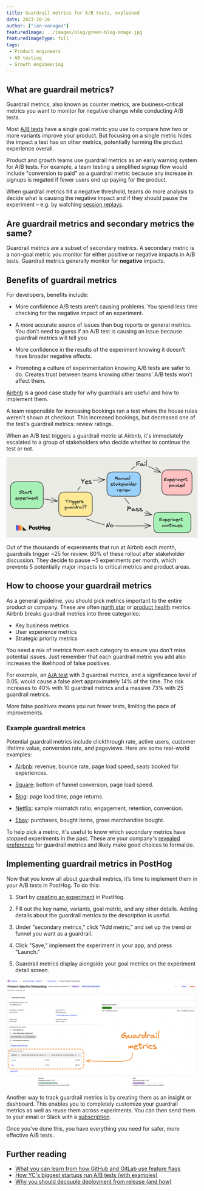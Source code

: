 ```yaml
---
title: Guardrail metrics for A/B tests, explained
date: 2023-10-16
author: ["ian-vanagas"]
featuredImage: ../images/blog/green-blog-image.jpg
featuredImageType: full
tags:
 - Product engineers
 - AB testing
 - Growth engineering
---
```


## What are guardrail metrics?

Guardrail metrics, also known as counter metrics, are business-critical metrics you want to monitor for negative change while conducting A/B tests.

Most [A/B tests](/blog/ab-testing-guide-for-engineers) have a single goal metric you use to compare how two or more variants improve your product. But focusing on a single metric hides the impact a test has on other metrics, potentially harming the product experience overall.

Product and growth teams use guardrail metrics as an early warning system for A/B tests. For example, a team testing a simplified signup flow would include "conversion to paid" as a guardrail metric because any increase in signups is negated if fewer users end up paying for the product.

When guardrail metrics hit a negative threshold, teams do more analysis to decide what is causing the negative impact and if they should pause the experiment – e.g. by watching [session replays](/tutorials/explore-insights-session-recordings).

## Are guardrail metrics and secondary metrics the same?

Guardrail metrics are a subset of secondary metrics. A secondary metric is a non-goal metric you monitor for either positive or negative impacts in A/B tests. Guardrail metrics generally monitor for **negative** impacts.

## Benefits of guardrail metrics

For developers, benefits include:

- More confidence A/B tests aren’t causing problems. You spend less time checking for the negative impact of an experiment.

- A more accurate source of issues than bug reports or general metrics. You don’t need to guess if an A/B test is causing an issue because guardrail metrics will tell you

- More confidence in the results of the experiment knowing it doesn’t have broader negative effects.

- Promoting a culture of experimentation knowing A/B tests are safer to do. Creates trust between teams knowing other teams’ A/B tests won’t affect them.

[Airbnb](https://medium.com/airbnb-engineering/designing-experimentation-guardrails-ed6a976ec669) is a good case study for why guardrails are useful and how to implement them.

A team responsible for increasing bookings ran a test where the house rules weren't shown at checkout. This increased bookings, but decreased one of the test's guardrail metrics: review ratings.

When an A/B test triggers a guardrail metric at Airbnb, it's immediately escalated to a group of stakeholders who decide whether to continue the test or not.

![Airbnb guardrail process](../images/blog/guardrail-metrics/trigger.png)

Out of the thousands of experiments that run at Airbnb each month, guardrails trigger ~25 for review. 80% of these rollout after stakeholder discussion. They decide to pause ~5 experiments per month, which prevents 5 potentially major impacts to critical metrics and product areas.

## How to choose your guardrail metrics

As a general guideline, you should pick metrics important to the entire product or company. These are often [north star](/blog/north-star-metrics) or [product health](/blog/product-health-metrics) metrics. Airbnb breaks guardrail metrics into three categories:

- Key business metrics
- User experience metrics
- Strategic priority metrics

You need a mix of metrics from each category to ensure you don't miss potential issues. Just remember that each guardrail metric you add also increases the likelihood of false positives. 

For example, an [A/A test](/tutorials/aa-testing) with 3 guardrail metrics, and a significance level of 0.05, would cause a false alert approximately 14% of the time. The risk increases to 40% with 10 guardrail metrics and a massive 73% with 25 guardrail metrics.

More false positives means you run fewer tests, limiting the pace of improvements. 

### Example guardrail metrics

Potential guardrail metrics include clickthrough rate, active users, customer lifetime value, conversion rate, and pageviews. Here are some real-world examples:

- [Airbnb](https://medium.com/airbnb-engineering/designing-experimentation-guardrails-ed6a976ec669): revenue, bounce rate, page load speed, seats booked for experiences.

- [Square](https://developer.squareup.com/blog/lessons-learned-from-running-web-experiments/): bottom of funnel conversion, page load speed.

- [Bing](https://exp-platform.com/Documents/2017-08%20KDDMetricInterpretationPitfalls.pdf): page load time, page returns.

- [Netflix](https://www.adventuresinwhy.com/pdf/beyond_ab_testing.pdf): sample mismatch ratio, engagement, retention, conversion.

- [Ebay](https://innovation.ebayinc.com/tech/research/measuring-success-with-experimentation/): purchases, bought items, gross merchandise bought.

To help pick a metric, it's useful to know which secondary metrics have stopped experiments in the past. These are your company's [revealed preference](https://en.wikipedia.org/wiki/Revealed_preference) for guardrail metrics and likely make good choices to formalize.

##  Implementing guardrail metrics in PostHog

Now that you know all about guardrail metrics, it’s time to implement them in your A/B tests in PostHog. To do this:

1. Start by [creating an experiment](/docs/experiments/creating-an-experiment) in PostHog.

2. Fill out the key name, variants, goal metric, and any other details. Adding details about the guardrail metrics to the description is useful.

3. Under "secondary metrics," click "Add metric," and set up the trend or funnel you want as a guardrail. 

4. Click "Save," implement the experiment in your app, and press "Launch."

5. Guardrail metrics display alongside your goal metrics on the experiment detail screen.

![Guardrail metrics in PostHog](../images/blog/guardrail-metrics/guardrail.png)

Another way to track guardrail metrics is by creating them as an insight or dashboard. This enables you to completely customize your guardrail metrics as well as reuse them across experiments. You can then send them to your email or Slack with a [subscription](/docs/product-analytics/subscriptions).

Once you’ve done this, you have everything you need for safer, more effective A/B tests.

## Further reading

- [What you can learn from how GitHub and GitLab use feature flags](/blog/github-gitlab-feature-flags)
- [How YC's biggest startups run A/B tests (with examples)](/blog/ab-testing-examples)
- [Why you should decouple deployment from release (and how)](/blog/decouple-deployment-from-release)
